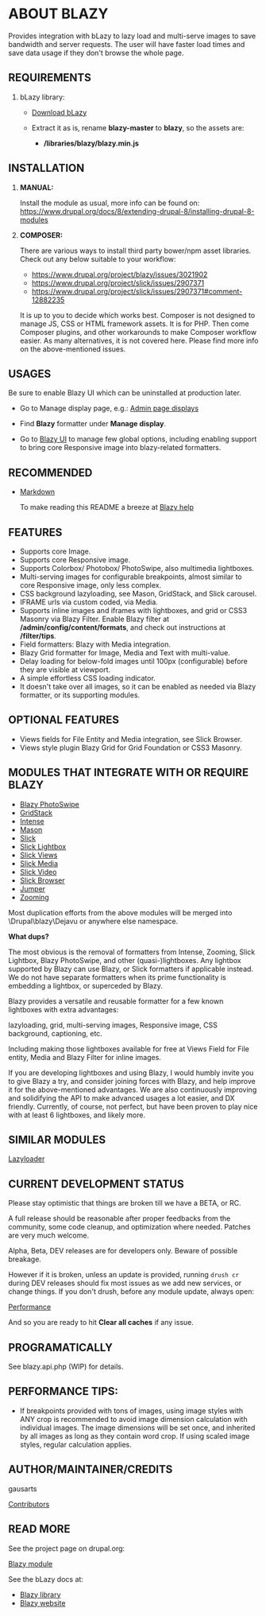 
# ABOUT BLAZY
Provides integration with bLazy to lazy load and multi-serve images to save
bandwidth and server requests. The user will have faster load times and save
data usage if they don't browse the whole page.

## REQUIREMENTS
1. bLazy library:
   * [Download bLazy](https://github.com/dinbror/blazy)
   * Extract it as is, rename **blazy-master** to **blazy**, so the assets are:

      + **/libraries/blazy/blazy.min.js**

## INSTALLATION
1. **MANUAL:**

   Install the module as usual, more info can be found on:
   https://www.drupal.org/docs/8/extending-drupal-8/installing-drupal-8-modules

2. **COMPOSER:**

   There are various ways to install third party bower/npm asset libraries.
   Check out any below suitable to your workflow:

   * https://www.drupal.org/project/blazy/issues/3021902
   * https://www.drupal.org/project/slick/issues/2907371
   * https://www.drupal.org/project/slick/issues/2907371#comment-12882235

   It is up to you to decide which works best. Composer is not designed to
   manage JS, CSS or HTML framework assets. It is for PHP. Then come Composer
   plugins, and other workarounds to make Composer workflow easier. As many
   alternatives, it is not covered here. Please find more info on the
   above-mentioned issues.


## USAGES
Be sure to enable Blazy UI which can be uninstalled at production later.

* Go to Manage display page, e.g.:
  [Admin page displays](/admin/structure/types/manage/page/display)

* Find **Blazy** formatter under **Manage display**.

* Go to [Blazy UI](/admin/config/media/blazy) to manage few global options,
  including enabling support to bring core Responsive image into blazy-related
  formatters.


## RECOMMENDED
* [Markdown](http://dgo.to/markdown)

  To make reading this README a breeze at [Blazy help](/admin/help/blazy_ui)


## FEATURES
* Supports core Image.
* Supports core Responsive image.
* Supports Colorbox/ Photobox/ PhotoSwipe, also multimedia lightboxes.
* Multi-serving images for configurable breakpoints, almost similar to core
  Responsive image, only less complex.
* CSS background lazyloading, see Mason, GridStack, and Slick carousel.
* IFRAME urls via custom coded, via Media.
* Supports inline images and iframes with lightboxes, and grid or CSS3 Masonry
  via Blazy Filter. Enable Blazy filter at **/admin/config/content/formats**,
  and check out instructions at **/filter/tips**.
* Field formatters: Blazy with Media integration.
* Blazy Grid formatter for Image, Media and Text with multi-value.
* Delay loading for below-fold images until 100px (configurable) before they are
  visible at viewport.
* A simple effortless CSS loading indicator.
* It doesn't take over all images, so it can be enabled as needed via Blazy
  formatter, or its supporting modules.


## OPTIONAL FEATURES
* Views fields for File Entity and Media integration, see Slick Browser.
* Views style plugin Blazy Grid for Grid Foundation or CSS3 Masonry.


## MODULES THAT INTEGRATE WITH OR REQUIRE BLAZY
* [Blazy PhotoSwipe](http://dgo.to/blazy_photoswipe)
* [GridStack](http://dgo.to/gridstack)
* [Intense](http://dgo.to/intense)
* [Mason](http://dgo.to/mason)
* [Slick](http://dgo.to/slick)
* [Slick Lightbox](http://dgo.to/slick_lightbox)
* [Slick Views](http://dgo.to/slick_views)
* [Slick Media](http://dgo.to/slick_media)
* [Slick Video](http://dgo.to/slick_video)
* [Slick Browser](http://dgo.to/slick_browser)
* [Jumper](http://dgo.to/jumper)
* [Zooming](http://dgo.to/zooming)

Most duplication efforts from the above modules will be merged into
\Drupal\blazy\Dejavu or anywhere else namespace.

**What dups?**

The most obvious is the removal of formatters from Intense, Zooming,
Slick Lightbox, Blazy PhotoSwipe, and other (quasi-)lightboxes. Any lightbox
supported by Blazy can use Blazy, or Slick formatters if applicable instead.
We do not have separate formatters when its prime functionality is embedding
a lightbox, or superceded by Blazy.

Blazy provides a versatile and reusable formatter for a few known lightboxes
with extra advantages:

lazyloading, grid, multi-serving images, Responsive image,
CSS background, captioning, etc.

Including making those lightboxes available for free at Views Field for
File entity, Media and Blazy Filter for inline images.

If you are developing lightboxes and using Blazy, I would humbly invite you
to give Blazy a try, and consider joining forces with Blazy, and help improve it
for the above-mentioned advantages. We are also continuously improving and
solidifying the API to make advanced usages a lot easier, and DX friendly.
Currently, of course, not perfect, but have been proven to play nice with at
least 6 lightboxes, and likely more.


## SIMILAR MODULES
[Lazyloader](https://www.drupal.org/project/lazyloader)


## CURRENT DEVELOPMENT STATUS
Please stay optimistic that things are broken till we have a BETA, or RC.

A full release should be reasonable after proper feedbacks from the community,
some code cleanup, and optimization where needed. Patches are very much welcome.

Alpha, Beta, DEV releases are for developers only. Beware of possible breakage.

However if it is broken, unless an update is provided, running `drush cr` during
DEV releases should fix most issues as we add new services, or change things.
If you don't drush, before any module update, always open:

[Performance](/admin/config/development/performance)

And so you are ready to hit **Clear all caches** if any issue.


## PROGRAMATICALLY
See blazy.api.php (WIP) for details.


## PERFORMANCE TIPS:
* If breakpoints provided with tons of images, using image styles with ANY crop
  is recommended to avoid image dimension calculation with individual images.
  The image dimensions will be set once, and inherited by all images as long as
  they contain word crop. If using scaled image styles, regular calculation
  applies.


## AUTHOR/MAINTAINER/CREDITS
gausarts

[Contributors](https://www.drupal.org/node/2663268/committers)


## READ MORE
See the project page on drupal.org:

[Blazy module](http://drupal.org/project/blazy)

See the bLazy docs at:

* [Blazy library](https://github.com/dinbror/blazy)
* [Blazy website](http://dinbror.dk/blazy/)
